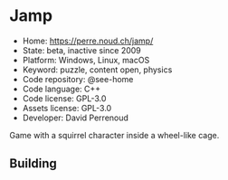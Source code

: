 # Jamp

- Home: https://perre.noud.ch/jamp/
- State: beta, inactive since 2009
- Platform: Windows, Linux, macOS
- Keyword: puzzle, content open, physics
- Code repository: @see-home
- Code language: C++
- Code license: GPL-3.0
- Assets license: GPL-3.0
- Developer: David Perrenoud

Game with a squirrel character inside a wheel-like cage.

## Building
